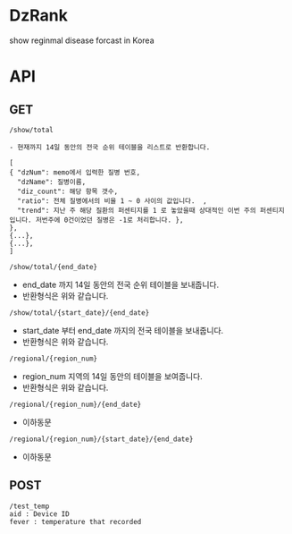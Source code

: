 # DzRank
show reginmal disease forcast in Korea

# API
## GET

```
/show/total

- 현재까지 14일 동안의 전국 순위 테이블을 리스트로 반환합니다. 

[
{ "dzNum": memo에서 입력한 질병 번호,
  "dzName": 질병이름,
  "diz_count": 해당 항목 갯수,
  "ratio": 전체 질병에서의 비율 1 ~ 0 사이의 값입니다.  ,
  "trend": 지난 주 해당 질환의 퍼센티지를 1 로 놓았을때 상대적인 이번 주의 퍼센티지 입니다. 저번주에 0건이었던 질병은 -1로 처리합니다. },
},
{...},
{...},
]
```

  
```
/show/total/{end_date}
```
- end_date 까지 14일 동안의 전국 순위 테이블을 보내줍니다. 
- 반환형식은 위와 같습니다.  

```
/show/total/{start_date}/{end_date}
```
- start_date 부터 end_date 까지의 전국 테이블을 보내줍니다. 
- 반환형식은 위와 같습니다.  
  
```
/regional/{region_num}
```
- region_num 지역의 14일 동안의 테이블을 보여줍니다. 
- 반환형식은 위와 같습니다.  
  
```
/regional/{region_num}/{end_date}
```
- 이하동문
  
  
```
/regional/{region_num}/{start_date}/{end_date}
```
- 이하동문
  
  
  
## POST
```
/test_temp
aid : Device ID  
fever : temperature that recorded  
```
